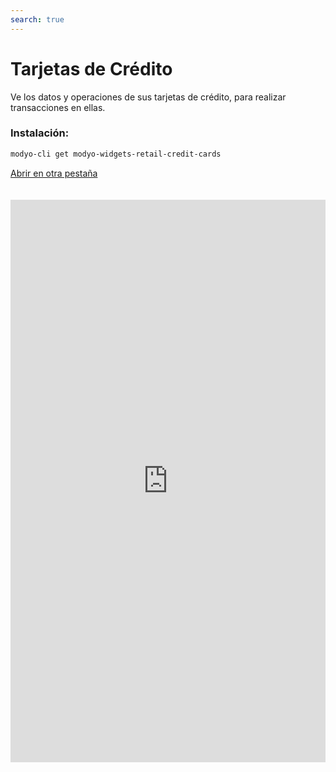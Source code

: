 ```yaml
---
search: true
---
```


# Tarjetas de Crédito

Ve los datos y operaciones de sus tarjetas de crédito, para realizar transacciones en ellas.

### Instalación:

```bash
modyo-cli get modyo-widgets-retail-credit-cards
```

[Abrir en otra pestaña](https://widgets-es.modyo.com/personas/tarjetas-de-credito)

<iframe id="widgetFrame" src="https://widgets-es.modyo.com/personas/tarjetas-de-credito" width="100%"  frameBorder="0"  style="min-height:900px;overflow:auto;margin-top:20px;"/>

| Funcionalidad                 | Descripción                                                                                                                                                                                                                                                        |
|:------------------------------|:-------------------------------------------------------------------------------------------------------------------------------------------------------------------------------------------------------------------------------------------------------------------|
| Resumen de Tarjeta de Crédito | Presenta un resumen del estado de la tarjeta de crédito. <br>La información específica asociada a los saldos (disponible, utilizado, y cupo total) se presenta de manera numérica y gráfica.                                                                    |
| Consulta de Saldo             | Muestra los cupos de la tarjeta específica por tipo de moneda, además de indicadores de gastos en comparación con el cupo disponible.                                                                                                                |
| Estado de Cuenta              | Muestra el estado de cuenta con los movimientos del último periodo facturado para una tarjeta de crédito.                                                                                                                                                          |
| Últimos movimientos           | Muestra todos los movimientos nacionales e internacionales que no están facturados.                                                                                                                                                                                |
| Pagar deuda                   | Corresponde a la funcionalidad de pago de la deuda. Este pago de deuda puede ser total o parcial. Hacer click en este botón llevará al Widget de Pago de Tarjetas, donde se podrá seleccionar la opción de pago de deuda nacional o internacional. |

<script>

  export default {
    mounted() {

      function setIframeHeightCO(id, ht) {
          var ifrm = document.getElementById(id);
          if(ifrm) {
            ifrm.style.height = ht + 4 + "px";
          }
      }
      // iframed document sends its height using postMessage
      function handleDocHeightMsg(e) {
          // check origin
          if ( e.origin === 'https://widgets-es.modyo.com' ) {
              // parse data
              var data = JSON.parse( e.data );

              console.log('data:', data)
              // check data object
              if ( data['docHeight'] ) {
                  setIframeHeightCO( 'widgetFrame', data['docHeight'] );
              } else {
                  setIframeHeightCO( 'widgetFrame', 700 );
              }
          }
      }

      // assign message handler
      if ( window.addEventListener ) {
          window.addEventListener('message', handleDocHeightMsg, false);
      }
    }
  }

</script>
